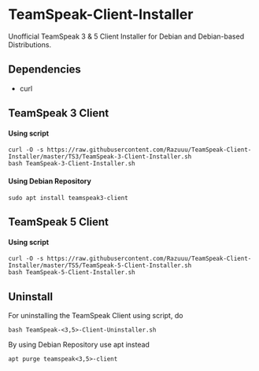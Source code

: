 # TeamSpeak-Client-Installer
Unofficial TeamSpeak 3 & 5 Client Installer
for Debian and Debian-based Distributions.

## Dependencies
- curl

##  TeamSpeak 3 Client

#### Using script
```
curl -O -s https://raw.githubusercontent.com/Razuuu/TeamSpeak-Client-Installer/master/TS3/TeamSpeak-3-Client-Installer.sh
bash TeamSpeak-3-Client-Installer.sh
```

#### Using Debian Repository
```
sudo apt install teamspeak3-client
```

## TeamSpeak 5 Client
#### Using script
```
curl -O -s https://raw.githubusercontent.com/Razuuu/TeamSpeak-Client-Installer/master/TS5/TeamSpeak-5-Client-Installer.sh
bash TeamSpeak-5-Client-Installer.sh
```

## Uninstall
For uninstalling the TeamSpeak Client using script, do
```
bash TeamSpeak-<3,5>-Client-Uninstaller.sh
```
By using Debian Repository use apt instead
```
apt purge teamspeak<3,5>-client
```
